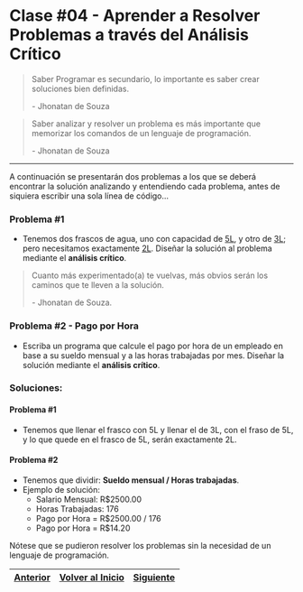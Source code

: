 # Clase \#04 - Aprender a Resolver Problemas a través del Análisis Crítico
>
> Saber Programar es secundario, lo importante es 
> saber crear soluciones bien definidas.
>
> \- Jhonatan de Souza
>

>
> Saber analizar y resolver un problema es más importante que memorizar los comandos de un lenguaje de programación.
>
> \- Jhonatan de Souza
>

___

A continuación se presentarán dos problemas a los que se deberá encontrar la solución analizando y entendiendo cada problema, antes de siquiera escribir una sola línea de código...

### Problema \#1
* Tenemos dos frascos de agua, uno con capacidad de [<span title="5 Litros">5L</span>](#problema-1), y otro de [<span title="3 Litros">3L</span>](#problema-1); pero necesitamos exactamente [<span title="2 Litros">2L</span>](#problema-1). Diseñar la solución al problema mediante el **análisis crítico**.

>
> Cuanto más experimentado\(a\) te vuelvas, más obvios serán los caminos que te lleven a la solución.
>
> \- Jhonatan de Souza.
>

### Problema \#2 - Pago por Hora
* Escriba un programa que calcule el pago por hora de un empleado en base a su sueldo mensual y a las horas trabajadas por mes. Diseñar la solución mediante el **análisis crítico**.

### Soluciones:
#### Problema \#1
* Tenemos que llenar el frasco con 5L y llenar el de 3L, con el fraso de 5L, y lo que quede en el frasco de 5L, serán exactamente 2L.
#### Problema \#2
* Tenemos que dividir: **Sueldo mensual / Horas trabajadas**.
* Ejemplo de solución:
  * Salario Mensual: R$2500.00
  * Horas Trabajadas: 176
  * Pago por Hora = R$2500.00 / 176
  * Pago por Hora = R$14.20

Nótese que se pudieron resolver los problemas sin la necesidad de un lenguaje de programación.

| [**Anterior**](/clase_03) | [**Volver al Inicio**](/) | [**Siguiente**](/clase_05) |
|---|---|---|
